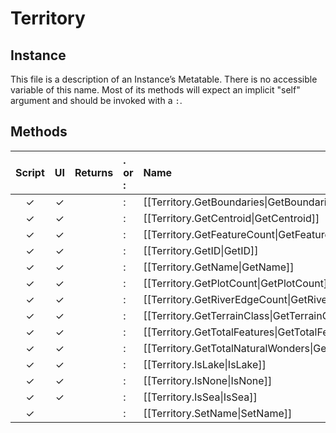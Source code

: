 # Territory
## Instance
This file is a description of an Instance’s Metatable. There is no accessible variable of this name. Most of its methods will expect an implicit "self" argument and should be invoked with a `:`.

## Methods
| Script | UI  | Returns | . or : | Name | Arguments |
|:------:|:---:| -------:|:---- |:---- |:--------- |
|✓|✓| |:|[[Territory.GetBoundaries\|GetBoundaries]]| |
|✓|✓| |:|[[Territory.GetCentroid\|GetCentroid]]| |
|✓|✓| |:|[[Territory.GetFeatureCount\|GetFeatureCount]]| |
|✓|✓| |:|[[Territory.GetID\|GetID]]| |
|✓|✓| |:|[[Territory.GetName\|GetName]]| |
|✓|✓| |:|[[Territory.GetPlotCount\|GetPlotCount]]| |
|✓|✓| |:|[[Territory.GetRiverEdgeCount\|GetRiverEdgeCount]]| |
|✓|✓| |:|[[Territory.GetTerrainClass\|GetTerrainClass]]| |
|✓|✓| |:|[[Territory.GetTotalFeatures\|GetTotalFeatures]]| |
|✓|✓| |:|[[Territory.GetTotalNaturalWonders\|GetTotalNaturalWonders]]| |
|✓|✓| |:|[[Territory.IsLake\|IsLake]]| |
|✓|✓| |:|[[Territory.IsNone\|IsNone]]| |
|✓|✓| |:|[[Territory.IsSea\|IsSea]]| |
|✓| | |:|[[Territory.SetName\|SetName]]| |
